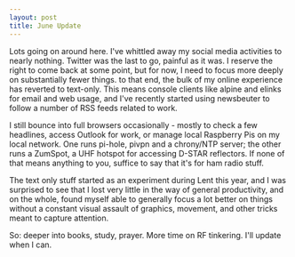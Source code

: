 ```yaml
---
layout: post
title: June Update
---
```

Lots going on around here. I've whittled away my social media activities to nearly nothing. Twitter was the last to go, painful as it was. I reserve the right to come back at some point, but for now, I need to focus more deeply on substantially fewer things. to that end, the bulk of my online experience has reverted to text-only. This means console clients like alpine and elinks for email and web usage, and I've recently started using newsbeuter to follow a number of RSS feeds related to work.

I still bounce into full browsers occasionally - mostly to check a few headlines, access Outlook for work, or manage local Raspberry Pis on my local network. One runs pi-hole, pivpn and a chrony/NTP server; the other runs a ZumSpot, a UHF hotspot for accessing D-STAR reflectors. If none of that means anything to you, suffice to say that it's for ham radio stuff.

The text only stuff started as an experiment during Lent this year, and I was surprised to see that I lost very little in the way of general productivity, and on the whole, found myself able to generally focus a lot better on things without a constant visual assault of graphics, movement, and other tricks meant to capture attention.

So: deeper into books, study, prayer. More time on RF tinkering. I'll update when I can.
